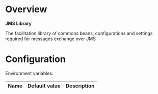 # Overview

**JMS Library**

The facilitation library of commons beans, configurations and settings required for messages exchange over JMS

# Configuration

Environment variables:

| Name | Default value | Description | 
| --- | --- | --- |
